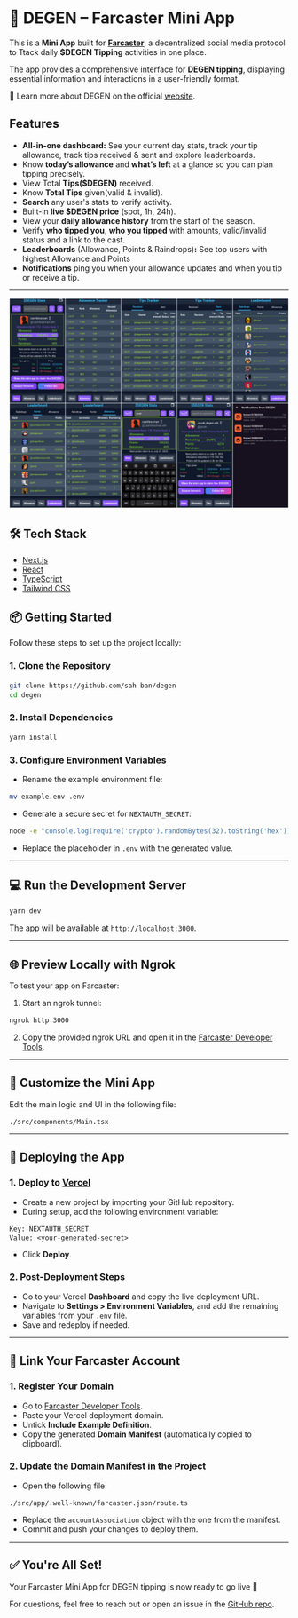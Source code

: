 # 🚀 DEGEN – Farcaster Mini App

This is a **Mini App** built for [**Farcaster**](https://farcaster.xyz), a decentralized social media protocol to Ttack daily **$DEGEN Tipping** activities in one place.

The app provides a comprehensive interface for **DEGEN tipping**, displaying essential information and interactions in a user-friendly format.

🔗 Learn more about DEGEN on the official [website](https://www.degen.tips).


## Features

- **All-in-one dashboard:** See your current day stats, track your tip allowance, track tips received & sent and explore leaderboards.
- Know **today’s allowance** and **what’s left** at a glance so you can plan tipping precisely.
- View Total **Tips($DEGEN)** received.
- Know **Total Tips** given(valid & invalid).
- **Search** any user's stats to verify activity.
- Built-in **live $DEGEN price** (spot, 1h, 24h).
- View your **daily allowance history** from the start of the season.
- Verify **who tipped you**, **who you tipped** with amounts, valid/invalid status and a link to the cast.
- **Leaderboards** (Allowance, Points & Raindrops)**:** See top users with highest Allowance and Points
- **Notifications** ping you when your allowance updates and when you tip or receive a tip.
---
![og](public/screenshot.png)

## 🛠️ Tech Stack

- [Next.js](https://nextjs.org/)
- [React](https://reactjs.org/)
- [TypeScript](https://www.typescriptlang.org/)
- [Tailwind CSS](https://tailwindcss.com/)


## 📦 Getting Started

Follow these steps to set up the project locally:

### 1. Clone the Repository

```bash
git clone https://github.com/sah-ban/degen
cd degen
```

### 2. Install Dependencies

```bash
yarn install
```

### 3. Configure Environment Variables

- Rename the example environment file:

```bash
mv example.env .env
```

- Generate a secure secret for `NEXTAUTH_SECRET`:

```bash
node -e "console.log(require('crypto').randomBytes(32).toString('hex'))"
```

- Replace the placeholder in `.env` with the generated value.

---

## 💻 Run the Development Server

```bash
yarn dev
```

The app will be available at `http://localhost:3000`.

---

## 🌐 Preview Locally with Ngrok

To test your app on Farcaster:

1. Start an ngrok tunnel:

```bash
ngrok http 3000
```

2. Copy the provided ngrok URL and open it in the [Farcaster Developer Tools](https://farcaster.xyz/~/developers/mini-apps/preview).

---

## 🧩 Customize the Mini App

Edit the main logic and UI in the following file:

```tsx
./src/components/Main.tsx
```

---

## 🚀 Deploying the App

### 1. Deploy to [Vercel](https://vercel.com/)

- Create a new project by importing your GitHub repository.
- During setup, add the following environment variable:

```
Key: NEXTAUTH_SECRET
Value: <your-generated-secret>
```

- Click **Deploy**.

### 2. Post-Deployment Steps

- Go to your Vercel **Dashboard** and copy the live deployment URL.
- Navigate to **Settings > Environment Variables**, and add the remaining variables from your `.env` file.
- Save and redeploy if needed.

---

## 🔗 Link Your Farcaster Account

### 1. Register Your Domain

- Go to [Farcaster Developer Tools](https://farcaster.xyz/~/developers/mini-apps).
- Paste your Vercel deployment domain.
- Untick **Include Example Definition**.
- Copy the generated **Domain Manifest** (automatically copied to clipboard).

### 2. Update the Domain Manifest in the Project

- Open the following file:

```tsx
./src/app/.well-known/farcaster.json/route.ts
```

- Replace the `accountAssociation` object with the one from the manifest.
- Commit and push your changes to deploy them.

---

## ✅ You're All Set!

Your Farcaster Mini App for DEGEN tipping is now ready to go live 🚀

For questions, feel free to reach out or open an issue in the [GitHub repo](https://github.com/sah-ban/degen/issues).
